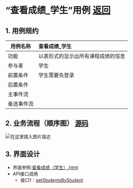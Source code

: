 
# “查看成绩_学生”用例 [返回](../README.md)
## 1. 用例规约

|用例名称|查看成绩_学生|
|-------|:-------------|
|功能|以表形式的显示出所有课程成绩的信息|
|参与者|学生|
|前置条件|学生需要先登录|
|后置条件| |
|主事件流| |
|备选事件流| |

## 2. 业务流程（顺序图） [源码](../src/sequence查看成绩.puml)
![在这里插入图片描述](https://img-blog.csdnimg.cn/20200526120256759.png?x-oss-process=image/watermark,type_ZmFuZ3poZW5naGVpdGk,shadow_10,text_aHR0cHM6Ly9ibG9nLmNzZG4ubmV0L2x5ZGRhc2h1YWlnZQ==,size_16,color_FFFFFF,t_70)
## 3. 界面设计
- 界面参照:[查看成绩（学生）.html](https://github.com/LiYundong593/is_analysis/tree/master/test6/ui/查看成绩（学生）.html)
- API接口调用
    - 接口1：[getStudentsByStudent](../接口/getStudentsByStudent.md) 



